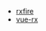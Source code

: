 - [rxfire](https://github.com/firebase/firebase-js-sdk/tree/master/packages/rxfire)
- [vue-rx](https://github.com/vuejs/vue-rx)
